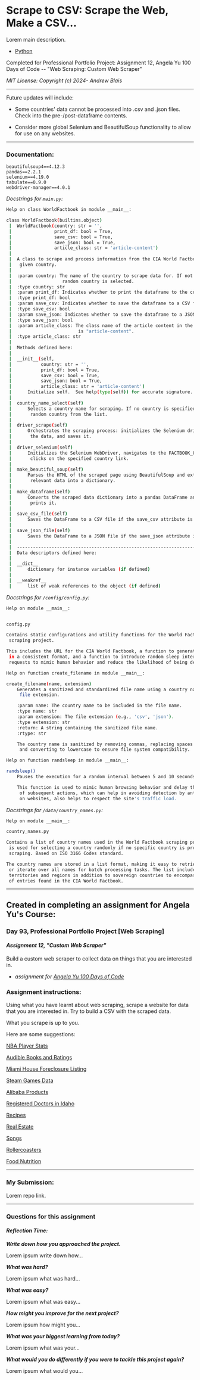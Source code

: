 # Scrape to CSV: Scrape the Web, Make a CSV...

Lorem main description.

- [Python](https://www.python.org/)

Completed for Professional Portfolio Project: Assignment 12, Angela Yu 100 Days of
Code -- "Web Scraping: Custom Web Scraper"

_MIT License: Copyright (c) 2024- Andrew Blais_

---

Future updates will include:

- Some countries' data cannot be processed into .csv and .json files. Check into the
  pre-/post-dataframe contents.

- Consider more global Selenium and BeautifulSoup functionality to allow for use on
  any websites.

---

### Documentation:

```requirements
beautifulsoup4==4.12.3
pandas==2.2.1
selenium==4.19.0
tabulate==0.9.0
webdriver-manager==4.0.1
```

_Docstrings for `main.py`:_

```bash
Help on class WorldFactbook in module __main__:

class WorldFactbook(builtins.object)
 |  WorldFactbook(country: str = '', 
 |                print_df: bool = True, 
 |                save_csv: bool = True, 
 |                save_json: bool = True, 
 |                article_class: str = 'article-content')
 |
 |  A class to scrape and process information from the CIA World Factbook about a
 |   given country.
 |
 |  :param country: The name of the country to scrape data for. If not specified, a
 |                   random country is selected.
 |  :type country: str
 |  :param print_df: Indicates whether to print the dataframe to the console.
 |  :type print_df: bool
 |  :param save_csv: Indicates whether to save the dataframe to a CSV file.
 |  :type save_csv: bool
 |  :param save_json: Indicates whether to save the dataframe to a JSON file.
 |  :type save_json: bool
 |  :param article_class: The class name of the article content in the HTML. Default
 |                         is "article-content".
 |  :type article_class: str
 |
 |  Methods defined here:
 |
 |  __init__(self, 
 |           country: str = '', 
 |           print_df: bool = True, 
 |           save_csv: bool = True, 
 |           save_json: bool = True, 
 |           article_class: str = 'article-content')
 |      Initialize self.  See help(type(self)) for accurate signature.
 |
 |  country_name_select(self)
 |      Selects a country name for scraping. If no country is specified, selects a
 |       random country from the list.
 |
 |  driver_scrape(self)
 |      Orchestrates the scraping process: initializes the Selenium driver, scrapes
 |       the data, and saves it.
 |
 |  driver_selenium(self)
 |      Initializes the Selenium WebDriver, navigates to the FACTBOOK_URL, and
 |       clicks on the specified country link.
 |
 |  make_beautiful_soup(self)
 |      Parses the HTML of the scraped page using BeautifulSoup and extracts
 |       relevant data into a dictionary.
 |
 |  make_dataframe(self)
 |      Converts the scraped data dictionary into a pandas DataFrame and optionally
 |       prints it.
 |
 |  save_csv_file(self)
 |      Saves the DataFrame to a CSV file if the save_csv attribute is True.
 |
 |  save_json_file(self)
 |      Saves the DataFrame to a JSON file if the save_json attribute is True.
 |
 |  ----------------------------------------------------------------------
 |  Data descriptors defined here:
 |
 |  __dict__
 |      dictionary for instance variables (if defined)
 |
 |  __weakref__
 |      list of weak references to the object (if defined)
```

_Docstrings for `/config/config.py`:_

```bash
Help on module __main__:


config.py

Contains static configurations and utility functions for the World Factbook 
 scraping project.

This includes the URL for the CIA World Factbook, a function to generate filenames 
 in a consistent format, and a function to introduce random sleep intervals between 
 requests to mimic human behavior and reduce the likelihood of being detected as a bot.

Help on function create_filename in module __main__:

create_filename(name, extension)
    Generates a sanitized and standardized file name using a country name and a
     file extension.

    :param name: The country name to be included in the file name.
    :type name: str
    :param extension: The file extension (e.g., 'csv', 'json').
    :type extension: str
    :return: A string containing the sanitized file name.
    :rtype: str

    The country name is sanitized by removing commas, replacing spaces with underscores,
     and converting to lowercase to ensure file system compatibility.

Help on function randsleep in module __main__:

randsleep()
    Pauses the execution for a random interval between 5 and 10 seconds.

    This function is used to mimic human browsing behavior and delay the execution
     of subsequent actions, which can help in avoiding detection by anti-bot mechanisms
     on websites, also helps to respect the site's traffic load.
```

_Docstrings for `/data/country_names.py`:_

```bash
Help on module __main__:

country_names.py

Contains a list of country names used in the World Factbook scraping project. This list
 is used for selecting a country randomly if no specific country is provided for data
 scraping. Based on ISO 3166 Codes standard.

The country names are stored in a list format, making it easy to retrieve a random name
 or iterate over all names for batch processing tasks. The list includes various
 territories and regions in addition to sovereign countries to encompass the wide range
 of entries found in the CIA World Factbook.
```

---

## Created in completing an assignment for Angela Yu's Course:

### **Day 93, Professional Portfolio Project [Web Scraping]**

#### **_Assignment 12, "Custom Web Scraper"_**

Build a custom web scraper to collect data on things that you are interested in.

- _assignment
  for [Angela Yu 100 Days of Code](https://www.udemy.com/course/100-days-of-code/)_

### **Assignment instructions:**

Using what you have learnt about web scraping, scrape a website for data that you are
interested in. Try to build a CSV with the scraped data.

What you scrape is up to you.

Here are some suggestions:

[NBA Player Stats](https://www.nba.com/stats/)

[Audible Books and Ratings](https://www.audible.com/search?keywords=book&node=18573211011)

[Miami House Foreclosure Listing](https://miamidade.realforeclose.com/index.cfm?zaction=AUCTION&Zmethod=PREVIEW&AUCTIONDATE=11/02/2020)

[Steam Games Data](https://steamdb.info/)

[Alibaba Products](https://www.alibaba.com/trade/search?fsb=y&IndexArea=product_en&CatId=&SearchText=paracord&viewtype=&tab=)

[Registered Doctors in Idaho](https://apps-dopl.idaho.gov/IBOMPublic/LPRBrowser.aspx)

[Recipes](https://www.allrecipes.com/)

[Real Estate](https://www.trulia.com/)

[Songs](https://soundcloud.com/)

[Rollercoasters](https://rcdb.com/)

[Food Nutrition](https://www.nutritionvalue.org/Pasta%2C_enriched%2C_dry_nutritional_value.html)

---

### My Submission:

Lorem repo link.

---

### **Questions for this assignment**

#### _Reflection Time:_

**_Write down how you approached the project._**

Lorem ipsum write down how...

**_What was hard?_**

Lorem ipsum what was hard...

**_What was easy?_**

Lorem ipsum what was easy...

**_How might you improve for the next project?_**

Lorem ipsum how might you...

**_What was your biggest learning from today?_**

Lorem ipsum what was your...

**_What would you do differently if you were to tackle this project again?_**

Lorem ipsum what would you...
